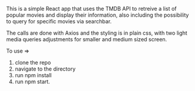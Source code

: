 This is a simple React app that uses the TMDB API to retreive a list of popular movies and display their information, also including the possibility to query for specific movies via searchbar. 

The calls are done with Axios and the styling is in plain css, with two light media queries adjustments for smaller and medium sized screen. 



To use => 

1. clone the repo
2. navigate to the directory
2. run npm install 
3. run npm start. 


